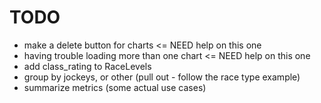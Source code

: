 TODO
==============

* make a delete button for charts <= NEED help on this one
* having trouble loading more than one chart <= NEED help on this one
* add class_rating to RaceLevels
* group by jockeys, or other (pull out - follow the race type example)
* summarize metrics (some actual use cases)




